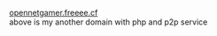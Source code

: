 <a href=opennetgamer.freeee.cf>opennetgamer.freeee.cf</a>
<br>
above is my another domain with php and p2p service

